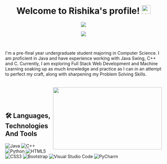 <h1 align="center">
  Welcome to Rishika's profile!
  <img src="https://media.giphy.com/media/hvRJCLFzcasrR4ia7z/giphy.gif" width="28">
</h1>




<p align="center">
  <img src="https://readme-typing-svg.herokuapp.com?color=9644F4&size=40&center=true&vCenter=true&width=550&height=70&lines=I'm+Rishika+Agarwal;A+Creative+Thinker;A+Student+Developer;A+Problem+Solver">
</p>



<p align="center">
  <a href="https://www.linkedin.com/in/rishika-agarwal-b94196287"><img src="https://img.shields.io/badge/LinkedIn-0077B5?style=for-the-badge&logo=linkedin&logoColor=white"></a>
<!--   <a href="https://leetcode.com/u/rishikaagg28/"><img src="https://img.shields.io/badge/-LeetCode-FFA116?style=for-the-badge&logo=LeetCode&logoColor=black"></a> -->
</p>
<br>

I'm a pre-final year undergraduate student majoring in Computer Science. I am proficient in Java and have experience working with Java Swing, C++ and C. Currently,  I am exploring Full Stack Web Development and Machine Learning soaking up as much knowledge and practice as I can in an attempt to perfect my craft, along with sharpening my Problem Solving Skills.
<br>
<br>
<br>
<img align="right" src="https://cdn.dribbble.com/users/2646423/screenshots/5507196/computer.gif" height="200px" width="350px">

<br><br>

## 🛠 Languages, Technologies And Tools
![Java](https://img.shields.io/badge/Java-blue?style=for-the-badge&logo=Java&logoColor=%23f89820%20%235382a1)
![C++](https://img.shields.io/badge/c++-%2300599C.svg?style=for-the-badge&logo=c%2B%2B&logoColor=white)
![Python](https://img.shields.io/badge/python-3670A0?style=for-the-badge&logo=python&logoColor=ffdd54)
![HTML5](https://img.shields.io/badge/html5-%23E34F26.svg?style=for-the-badge&logo=html5&logoColor=white)
![CSS3](https://img.shields.io/badge/css3-%231572B6.svg?style=for-the-badge&logo=css3&logoColor=white)
![Bootstrap](https://img.shields.io/badge/bootstrap-%23563D7C.svg?style=for-the-badge&logo=bootstrap&logoColor=white)
![Visual Studio Code](https://img.shields.io/badge/Visual%20Studio%20Code-0078d7.svg?style=for-the-badge&logo=visual-studio-code&logoColor=white)
![PyCharm](https://img.shields.io/badge/PyCharm-FF9900.svg?style=for-the-badge&logo=Pycharm&logoColor=black)

<br>
